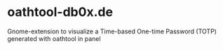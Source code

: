 # oathtool-db0x.de
Gnome-extension to visualize a Time-based One-time Password (TOTP) generated with oathtool in panel
